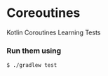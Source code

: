 Coreoutines
===========

Kotlin Coroutines Learning Tests

### Run them using
```
$ ./gradlew test
```
